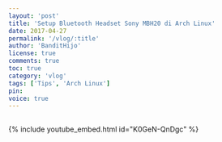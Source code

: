 ```yaml
---
layout: 'post'
title: 'Setup Bluetooth Headset Sony MBH20 di Arch Linux'
date: 2017-04-27
permalink: '/vlog/:title'
author: 'BanditHijo'
license: true
comments: true
toc: true
category: 'vlog'
tags: ['Tips', 'Arch Linux']
pin:
voice: true
---
```


<div style="margin-top:30px;"></div>

{% include youtube_embed.html id="K0GeN-QnDgc" %}
